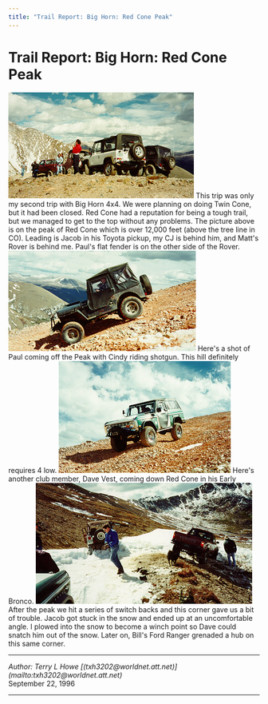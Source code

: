 ```yaml
---
title: "Trail Report: Big Horn: Red Cone Peak"
---
```


# Trail Report: Big Horn: Red Cone Peak
![Big Horn 4x4](bhrc1.jpg)
This trip was only my second trip with Big Horn 4x4.  We were planning
on doing Twin Cone, but it had been closed.  Red Cone had a reputation
for being a tough trail, but we managed to get to the top without any
problems.  The picture above is on the peak of Red Cone which is over
12,000 feet (above the tree line in CO).  Leading is Jacob in his Toyota
pickup, my CJ is behind him, and Matt's Rover is behind me.  Paul's flat
fender is on the other side of the Rover.
![Paul](bhrc2.jpg)
Here's a shot of Paul coming off the Peak with Cindy riding shotgun.
This hill definitely requires 4 low.
![Dave](bhrc4.jpg)
Here's another club member, Dave Vest, coming down Red Cone in his Early Bronco.
![Snow Bound](bhrc3.jpg)
After the peak we hit a series of switch backs and this corner gave us a
bit of trouble.  Jacob got stuck in the snow and ended up at an uncomfortable
angle.  I plowed into the snow to become a winch point so Dave could snatch
him out of the snow.  Later on, Bill's Ford Ranger grenaded a hub on this
same corner.
<HR>
<ADDRESS>
Author: Terry L Howe [(txh3202@worldnet.att.net)](mailto:txh3202@worldnet.att.net)
</ADDRESS>
September 22, 1996
<HR>